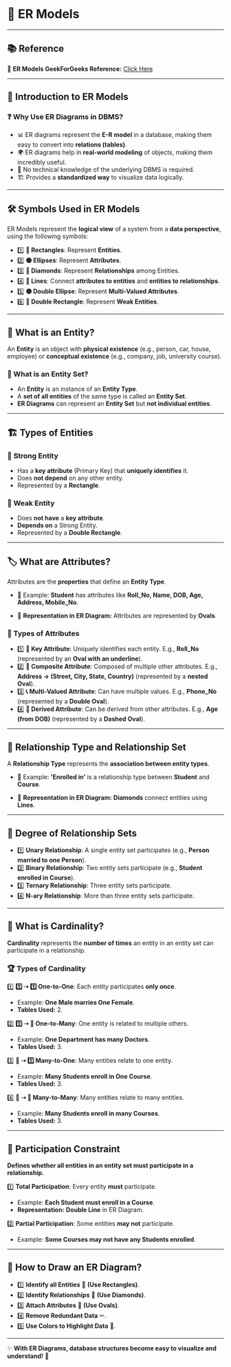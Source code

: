 # 🌟 ER Models

---

## 📚 Reference

🔗 **ER Models GeekForGeeks Reference:** [Click Here](https://www.geeksforgeeks.org/introduction-of-er-model/ "ER Model reference")

---

## 📌 Introduction to ER Models

### ❓ Why Use ER Diagrams in DBMS?

- 📊 ER diagrams represent the **E-R model** in a database, making them easy to convert into **relations (tables)**.
- 🌍 ER diagrams help in **real-world modeling** of objects, making them incredibly useful.
- 🎯 No technical knowledge of the underlying DBMS is required.
- 🏗 Provides a **standardized way** to visualize data logically.

---

## 🛠 Symbols Used in ER Models

ER Models represent the **logical view** of a system from a **data perspective**, using the following symbols:

- 1️⃣ **🔲 Rectangles**: Represent **Entities**.
- 2️⃣ **🟢 Ellipses**: Represent **Attributes**.
- 3️⃣ **💎 Diamonds**: Represent **Relationships** among Entities.
- 4️⃣ **📏 Lines**: Connect **attributes to entities** and **entities to relationships**.
- 5️⃣ **🟡 Double Ellipse**: Represent **Multi-Valued Attributes**.
- 6️⃣ **🔲 Double Rectangle**: Represent **Weak Entities**.

---

## 🏢 What is an Entity?

An **Entity** is an object with **physical existence** (e.g., person, car, house, employee) or **conceptual existence** (e.g., company, job, university course).

### 📌 What is an Entity Set?

- An **Entity** is an instance of an **Entity Type**.
- A **set of all entities** of the same type is called an **Entity Set**.
- **ER Diagrams** can represent an **Entity Set** but **not individual entities**.

---

## 🏗 Types of Entities

### 🔹 **Strong Entity**

- Has a **key attribute** (Primary Key) that **uniquely identifies** it.
- Does **not depend** on any other entity.
- Represented by a **Rectangle**.

### 🔸 **Weak Entity**

- Does **not have** a **key attribute**.
- **Depends on** a Strong Entity.
- Represented by a **Double Rectangle**.

---

## 🏷 What are Attributes?

Attributes are the **properties** that define an **Entity Type**.

- 🔹 Example: **Student** has attributes like **Roll_No, Name, DOB, Age, Address, Mobile_No**.

- 📌 **Representation in ER Diagram:** Attributes are represented by **Ovals**.

### 🔢 Types of Attributes

- 1️⃣ **🔑 Key Attribute**: Uniquely identifies each entity. E.g., **Roll_No** (represented by an **Oval with an underline**).
- 2️⃣ **🔄 Composite Attribute**: Composed of multiple other attributes. E.g., **Address → (Street, City, State, Country)** (represented by a **nested Oval**).
- 3️⃣ **📞 Multi-Valued Attribute**: Can have multiple values. E.g., **Phone_No** (represented by a **Double Oval**).
- 4️⃣ **📅 Derived Attribute**: Can be derived from other attributes. E.g., **Age (from DOB)** (represented by a **Dashed Oval**).

---

## 🔗 Relationship Type and Relationship Set

A **Relationship Type** represents the **association between entity types**.

- 📌 Example: **'Enrolled in'** is a relationship type between **Student** and **Course**.

- 📌 **Representation in ER Diagram:** **Diamonds** connect entities using **Lines**.

---

## 🔄 Degree of Relationship Sets

- 1️⃣ **Unary Relationship**: A single entity set participates (e.g., **Person married to one Person**).
- 2️⃣ **Binary Relationship**: Two entity sets participate (e.g., **Student enrolled in Course**).
- 3️⃣ **Ternary Relationship**: Three entity sets participate.
- 4️⃣ **N-ary Relationship**: More than three entity sets participate.

---

## 🔢 What is Cardinality?

**Cardinality** represents the **number of times** an entity in an entity set can participate in a relationship.

### 🏆 Types of Cardinality

1️⃣ **1️⃣ ➝ 1️⃣ One-to-One**: Each entity participates **only once**.

- Example: **One Male marries One Female**.
- **Tables Used:** 2.

2️⃣ **1️⃣ ➝ 🔢 One-to-Many**: One entity is related to multiple others.

- Example: **One Department has many Doctors**.
- **Tables Used:** 3.

3️⃣ **🔢 ➝ 1️⃣ Many-to-One**: Many entities relate to one entity.

- Example: **Many Students enroll in One Course**.
- **Tables Used:** 3.

4️⃣ **🔢 ➝ 🔢 Many-to-Many**: Many entities relate to many entities.

- Example: **Many Students enroll in many Courses**.
- **Tables Used:** 3.

---

## 🔄 Participation Constraint

**Defines whether all entities in an entity set must participate in a relationship.**

1️⃣ **Total Participation**: Every entity **must** participate.

- Example: **Each Student must enroll in a Course**.
- **Representation:** **Double Line** in ER Diagram.

2️⃣ **Partial Participation**: Some entities **may not** participate.

- Example: **Some Courses may not have any Students enrolled**.

---

## 🎨 How to Draw an ER Diagram?

- 1️⃣ **Identify all Entities** 📌 **(Use Rectangles)**.
- 2️⃣ **Identify Relationships** 🔗 **(Use Diamonds)**.
- 3️⃣ **Attach Attributes** 🎯 **(Use Ovals)**.
- 4️⃣ **Remove Redundant Data** ✂.
- 5️⃣ **Use Colors to Highlight Data** 🎨.

---

✨ **With ER Diagrams, database structures become easy to visualize and understand!** 🚀
